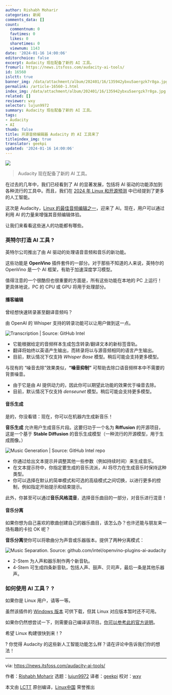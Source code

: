 ```yaml
---
author: Rishabh Moharir
categories: 新闻
comments_data: []
count:
  commentnum: 0
  favtimes: 0
  likes: 0
  sharetimes: 0
  viewnum: 1143
date: '2024-01-16 14:00:06'
editorchoice: false
excerpt: Audacity 现在配备了新的 AI 工具。
fromurl: https://news.itsfoss.com/audacity-ai-tools/
id: 16560
islctt: true
banner_img: /data/attachment/album/202401/16/135942ybxu5aergzk7r8ga.jpg
permalink: /article-16560-1.html
index_img: /data/attachment/album/202401/16/135942ybxu5aergzk7r8ga.jpg.thumb.jpg
related: []
reviewer: wxy
selector: lujun9972
summary: Audacity 现在配备了新的 AI 工具。
tags:
- Audacity
- AI
thumb: false
title: 开源音频编辑器 Audacity 的 AI 工具来了
titleindex_img: true
translator: geekpi
updated: '2024-01-16 14:00:06'
---
```


![](/data/attachment/album/202401/16/135942ybxu5aergzk7r8ga.jpg)



> 
> Audacity 现在配备了新的 AI 工具。
> 
> 
> 


在过去的几年中，我们已经看到了 AI 的显著发展，包括将 AI 驱动的功能添加到各种流行的工具中。而且，我们在 [2024 年 Linux 和开源预测](https://news.itsfoss.com/predictions-linux-open-source-2024/) 中已经提到了更多的人工智能。


这次是 Audacity，[Linux 的最佳音频编辑之一](https://itsfoss.com/best-audio-editors-linux/)，迎来了 AI。现在，用户可以通过利用 AI 的力量来增强其音频编辑体验。


让我们来看看这些迷人的功能都有哪些。


### 英特尔打造 AI 工具 ?️


英特尔公司推出了由 AI 驱动的处理语音音频和音乐的新功能。


这些功能是 **OpenVino** 插件套件的一部分。对于那些不知道的人来说，英特尔的 OpenVino 是一个 AI 框架，有助于加速深度学习模型。


值得注意的一个很酷但也很重要的方面是，所有这些功能在本地的 PC 上运行！ 更具体地说，PC 的 CPU 或 GPU 将用于处理部分。


#### 播客编辑


曾经想快速转录甚至翻译音频吗？


由 OpenAI 的 Whisper 支持的转录功能可以让用户做到这一点。


![Transcription | Source: GitHub Intel](/data/attachment/album/202401/16/140007f824iph1hhjant20.png)


* 它能根据给定的音频样本生成包含转录/翻译文本的新标签音轨。
* 翻译将始终以英语产生输出，而转录将以与源音频相同的语言产生输出。
* 目前，默认情况下仅支持 *Whisper Base* 模型。稍后可能会支持更多模型。


与现有的 “噪音去除”效果类似，**“噪音抑制”** 可帮助去除口语音频样本中不需要的背景噪音。


* 由于它是由 AI 提供动力的，因此你可以期望此功能的效果优于噪音去除。
* 目前，默认情况下仅支持 *denseunet* 模型。稍后可能会支持更多模型。


#### 音乐生成


是的，你没看错：现在，你可以在机器内生成新音乐！


**音乐生成** 允许用户生成音乐片段。这要归功于一个名为 **Riffusion** 的开源项目，这是一个基于 **Stable Diffusion** 的音乐生成模型（一种流行的开源模型，用于生成图像。）


![Music Generation | Source: GitHub Intel repo](/data/attachment/album/202401/16/140008c5gn222g3mvpkeg6.png)


* 你通过给出文本提示并调整其他一些参数（例如持续时间）来生成音乐。
* 在文本提示符中，你指定要生成的音乐流派，AI 将尽力在生成音乐时保持这种类型。
* 你可以选择在默认的简单模式和可选的高级模式之间切换，以进行更多的控制，例如指定开始提示和结束提示。


此外，你甚至可以通过**音乐风格混音**，选择音乐曲目的一部分，对音乐进行混音！


#### 音乐分离


如果你想为自己喜欢的歌曲创建自己的器乐曲目，该怎么办？也许还能与朋友来一场有趣的卡拉 OK 呢？


**音乐分离**使你可以将歌曲分为声音或乐器版本。提供了两种分离模式：


![Music Separation. Source: github.com/intel/openvino-plugins-ai-audacity](/data/attachment/album/202401/16/140009rvh6292vf9y98vgy.png)


* 2-Stem 为人声和器乐制作两个新音轨。
* 4-Stem 可生成四条新音轨，包括人声、鼓声、贝司声，最后一条是其他乐器声。


### 如何使用 AI 工具？ ?


如果你是 Linux 用户，请等一等。


虽然该插件的 [Windows 版本](https://github.com/intel/openvino-plugins-ai-audacity/releases) 可供下载，但其 Linux 对应版本暂时还不可用。


如果你仍然想尝试一下，则需要自己编译该项目。[你可以参考此的官方说明](https://github.com/intel/openvino-plugins-ai-audacity/blob/main/doc/build_doc/linux/README.md)。


希望 Linux 构建很快到来！?


? 你觉得 Audacity 的这些新人工智能功能怎么样？请在评论中告诉我们你的想法！




---


via: <https://news.itsfoss.com/audacity-ai-tools/>


作者：[Rishabh Moharir](https://news.itsfoss.com/author/rishabh/) 选题：[lujun9972](https://github.com/lujun9972) 译者：[geekpi](https://github.com/geekpi) 校对：[wxy](https://github.com/wxy)


本文由 [LCTT](https://github.com/LCTT/TranslateProject) 原创编译，[Linux中国](https://linux.cn/) 荣誉推出